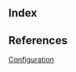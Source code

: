 ## Index


## References
[Configuration](https://raw.githubusercontent.com/antirez/redis/5.0/redis.conf)